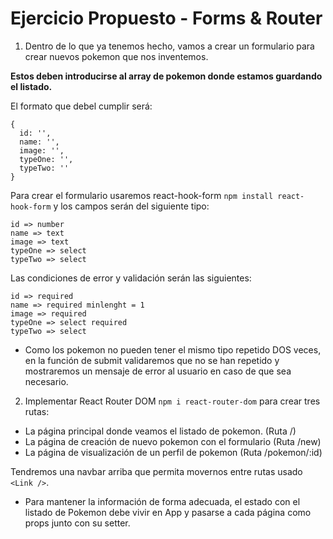 # Ejercicio Propuesto - Forms & Router

1. Dentro de lo que ya tenemos hecho, vamos a crear un formulario para crear nuevos pokemon que nos inventemos.

**Estos deben introducirse al array de pokemon donde estamos guardando el listado.**

El formato que debel cumplir será:

```
{
  id: '',
  name: '',
  image: '',
  typeOne: '',
  typeTwo: ''
}
```

Para crear el formulario usaremos react-hook-form `npm install react-hook-form` y los campos serán del siguiente tipo:

```
id => number
name => text
image => text
typeOne => select
typeTwo => select
```

Las condiciones de error y validación serán las siguientes:

```
id => required
name => required minlenght = 1
image => required
typeOne => select required
typeTwo => select
```

- Como los pokemon no pueden tener el mismo tipo repetido DOS veces, en la función de submit validaremos que no se han repetido y mostraremos un mensaje de error al usuario en caso de que sea necesario.

2. Implementar React Router DOM `npm i react-router-dom` para crear tres rutas:

- La página principal donde veamos el listado de pokemon. (Ruta /)
- La página de creación de nuevo pokemon con el formulario (Ruta /new)
- La página de visualización de un perfil de pokemon (Ruta /pokemon/:id)

Tendremos una navbar arriba que permita movernos entre rutas usado `<Link />`.

- Para mantener la información de forma adecuada, el estado con el listado de Pokemon debe vivir en App y pasarse a cada página como props junto con su setter.